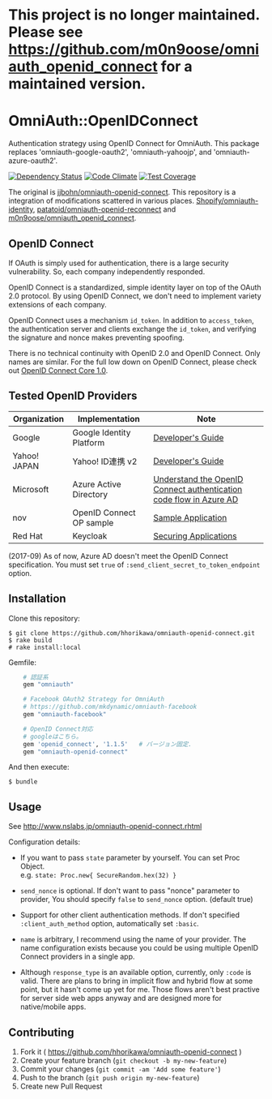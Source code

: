 # This project is no longer maintained. Please see https://github.com/m0n9oose/omniauth_openid_connect for a maintained version.

# OmniAuth::OpenIDConnect

Authentication strategy using OpenID Connect for OmniAuth. This package replaces 'omniauth-google-oauth2', 'omniauth-yahoojp', and 'omniauth-azure-oauth2'.

[![Dependency Status](https://gemnasium.com/badges/github.com/hhorikawa/omniauth-openid-connect.svg)](https://gemnasium.com/github.com/hhorikawa/omniauth-openid-connect)
[![Code Climate](https://codeclimate.com/github/hhorikawa/omniauth-openid-connect/badges/gpa.svg)](https://codeclimate.com/github/hhorikawa/omniauth-openid-connect)
[![Test Coverage](https://codeclimate.com/github/hhorikawa/omniauth-openid-connect/badges/coverage.svg)](https://codeclimate.com/github/hhorikawa/omniauth-openid-connect/coverage)

The original is [jjbohn/omniauth-openid-connect](https://github.com/jjbohn/omniauth-openid-connect). This repository is a integration of modifications scattered in various places. [Shopify/omniauth-identity](https://github.com/Shopify/omniauth-identity), [patatoid/omniauth-openid-reconnect](https://github.com/patatoid/omniauth-openid-reconnect) and [m0n9oose/omniauth_openid_connect](https://github.com/m0n9oose/omniauth_openid_connect).




## OpenID Connect

If OAuth is simply used for authentication, there is a large security vulnerability. So, each company independently responded.

OpenID Connect is a standardized, simple identity layer on top of the OAuth 2.0 protocol. 
By using OpenID Connect, we don't need to implement variety extensions of each company.

OpenID Connect uses a mechanism `id_token`. In addition to `access_token`, the authentication server and clients exchange 
the `id_token`, and verifying the signature and nonce makes preventing spoofing.

There is no technical continuity with OpenID 2.0 and OpenID Connect. Only names are similar.
For the full low down on OpenID Connect, please check out
[OpenID Connect Core 1.0](https://openid.net/specs/openid-connect-core-1_0.html).



## Tested OpenID Providers

|Organization  |Implementation   |Note            |
|--------------|-----------------|----------------|
|Google        |Google Identity Platform |[Developer's Guide](https://developers.google.com/identity/protocols/OpenIDConnect)  |
|Yahoo! JAPAN  |Yahoo! ID連携 v2          |[Developer's Guide](https://developer.yahoo.co.jp/yconnect/v2/) |
|Microsoft     |Azure Active Directory   |[Understand the OpenID Connect authentication code flow in Azure AD](https://docs.microsoft.com/en-us/azure/active-directory/develop/active-directory-protocols-openid-connect-code) |
|nov           |OpenID Connect OP sample |[Sample Application](https://gitlab.com/horiq/openid_connect_sample) |
|Red Hat       |Keycloak           |[Securing Applications](https://www.keycloak.org/docs/latest/securing_apps/)|

(2017-09) As of now, Azure AD doesn't meet the OpenID Connect specification. You must set `true` of  `:send_client_secret_to_token_endpoint` option.




## Installation

Clone this repository:

    $ git clone https://github.com/hhorikawa/omniauth-openid-connect.git
    $ rake build
    # rake install:local


Gemfile:

```ruby
    # 認証系
    gem "omniauth"

    # Facebook OAuth2 Strategy for OmniAuth
    # https://github.com/mkdynamic/omniauth-facebook
    gem "omniauth-facebook"

    # OpenID Connect対応
    # googleはこちら。
    gem 'openid_connect', '1.1.5'   # バージョン固定.
    gem "omniauth-openid-connect"
```


And then execute:

    $ bundle





## Usage

See http://www.nslabs.jp/omniauth-openid-connect.rhtml



Configuration details:

  * If you want to pass `state` parameter by yourself. You can set Proc Object.  
  e.g. `state: Proc.new{ SecureRandom.hex(32) }`
  * `send_nonce` is optional. If don't want to pass "nonce" parameter to provider, You should specify
  `false` to `send_nonce` option. (default true)
  * Support for other client authentication methods. If don't specified
  `:client_auth_method` option, automatically set `:basic`.

  * `name` is arbitrary, I recommend using the name of your provider. The name
  configuration exists because you could be using multiple OpenID Connect
  providers in a single app.
  * Although `response_type` is an available option, currently, only `:code`
  is valid. There are plans to bring in implicit flow and hybrid flow at some
  point, but it hasn't come up yet for me. Those flows aren't best practive for
  server side web apps anyway and are designed more for native/mobile apps.




## Contributing

1. Fork it ( https://github.com/hhorikawa/omniauth-openid-connect )
2. Create your feature branch (`git checkout -b my-new-feature`)
3. Commit your changes (`git commit -am 'Add some feature'`)
4. Push to the branch (`git push origin my-new-feature`)
5. Create new Pull Request
